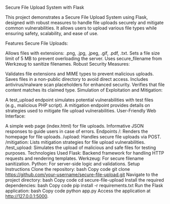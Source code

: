Secure File Upload System with Flask

This project demonstrates a Secure File Upload System using Flask, designed with robust measures to handle file uploads securely and mitigate common vulnerabilities. It allows users to upload various file types while ensuring safety, scalability, and ease of use.

Features
Secure File Uploads:

Allows files with extensions: .png, .jpg, .jpeg, .gif, .pdf, .txt.
Sets a file size limit of 5 MB to prevent overloading the server.
Uses secure_filename from Werkzeug to sanitize filenames.
Robust Security Measures:

Validates file extensions and MIME types to prevent malicious uploads.
Saves files in a non-public directory to avoid direct access.
Includes antivirus/malware scan placeholders for enhanced security.
Verifies that file content matches its claimed type.
Simulation of Exploitation and Mitigation:

A test_upload endpoint simulates potential vulnerabilities with test files (e.g., malicious PHP script).
A mitigation endpoint provides details on strategies used to mitigate file upload vulnerabilities.
User-Friendly Web Interface:

A simple web page (index.html) for file uploads.
Informative JSON responses to guide users in case of errors.
Endpoints
/: Renders the homepage for file uploads.
/upload: Handles secure file uploads via POST.
/mitigation: Lists mitigation strategies for file upload vulnerabilities.
/test_upload: Simulates the upload of malicious and safe files for testing purposes.
Technologies Used
Flask: Backend framework for handling HTTP requests and rendering templates.
Werkzeug: For secure filename sanitization.
Python: For server-side logic and validations.
Setup Instructions
Clone the repository:
bash
Copy code
git clone https://github.com/your-username/secure-file-upload.git
Navigate to the project directory:
bash
Copy code
cd secure-file-upload
Install the required dependencies:
bash
Copy code
pip install -r requirements.txt
Run the Flask application:
bash
Copy code
python app.py
Access the application at http://127.0.0.1:5000.
